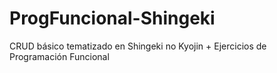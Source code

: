 # ProgFuncional-Shingeki
CRUD básico tematizado en Shingeki no Kyojin + Ejercicios de Programación Funcional
